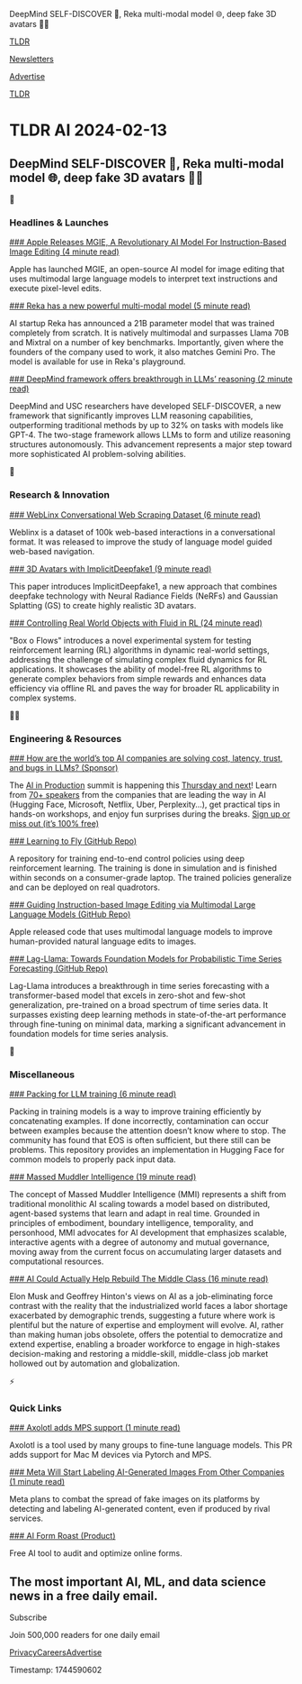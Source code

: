 DeepMind SELF-DISCOVER 🧠, Reka multi-modal model 🌐, deep fake 3D avatars 🧑‍💻

[TLDR](/)

[Newsletters](/newsletters)

[Advertise](https://advertise.tldr.tech/)

[TLDR](/)

# TLDR AI 2024-02-13

## DeepMind SELF-DISCOVER 🧠, Reka multi-modal model 🌐, deep fake 3D avatars 🧑‍💻

🚀

### Headlines & Launches

[### Apple Releases MGIE, A Revolutionary AI Model For Instruction-Based Image Editing (4 minute read)](https://venturebeat.com/ai/apple-releases-mgie-a-revolutionary-ai-model-for-instruction-based-image-editing/?utm_source=tldrai)

Apple has launched MGIE, an open-source AI model for image editing that uses multimodal large language models to interpret text instructions and execute pixel-level edits.

[### Reka has a new powerful multi-modal model (5 minute read)](https://reka.ai/reka-flash-an-efficient-and-capable-multimodal-language-model/?utm_source=tldrai)

AI startup Reka has announced a 21B parameter model that was trained completely from scratch. It is natively multimodal and surpasses Llama 70B and Mixtral on a number of key benchmarks. Importantly, given where the founders of the company used to work, it also matches Gemini Pro. The model is available for use in Reka's playground.

[### DeepMind framework offers breakthrough in LLMs’ reasoning (2 minute read)](https://www.artificialintelligence-news.com/2024/02/08/deepmind-framework-offers-breakthrough-llm-reasoning/?utm_source=tldrai)

DeepMind and USC researchers have developed SELF-DISCOVER, a new framework that significantly improves LLM reasoning capabilities, outperforming traditional methods by up to 32% on tasks with models like GPT-4. The two-stage framework allows LLMs to form and utilize reasoning structures autonomously. This advancement represents a major step toward more sophisticated AI problem-solving abilities.

🧠

### Research & Innovation

[### WebLinx Conversational Web Scraping Dataset (6 minute read)](https://mcgill-nlp.github.io/weblinx/?utm_source=tldrai)

Weblinx is a dataset of 100k web-based interactions in a conversational format. It was released to improve the study of language model guided web-based navigation.

[### 3D Avatars with ImplicitDeepfake1 (9 minute read)](https://arxiv.org/abs/2402.06390v1?utm_source=tldrai)

This paper introduces ImplicitDeepfake1, a new approach that combines deepfake technology with Neural Radiance Fields (NeRFs) and Gaussian Splatting (GS) to create highly realistic 3D avatars.

[### Controlling Real World Objects with Fluid in RL (24 minute read)](https://arxiv.org/abs/2402.06102?utm_source=tldrai)

"Box o Flows" introduces a novel experimental system for testing reinforcement learning (RL) algorithms in dynamic real-world settings, addressing the challenge of simulating complex fluid dynamics for RL applications. It showcases the ability of model-free RL algorithms to generate complex behaviors from simple rewards and enhances data efficiency via offline RL and paves the way for broader RL applicability in complex systems.

👨‍💻

### Engineering & Resources

[### How are the world’s top AI companies are solving cost, latency, trust, and bugs in LLMs? (Sponsor)](https://home.mlops.community/public/events/ai-in-production-2024-02-15?utm_source=tldr-ai&amp;utm_campaign=20240213)

The [AI in Production](https://home.mlops.community/public/events/ai-in-production-2024-02-15?utm_source=tldr-ai&utm_campaign=20240213) summit is happening this [Thursday and next](https://home.mlops.community/public/events/ai-in-production-2024-02-15?utm_source=tldr-ai&utm_campaign=20240213)! Learn from [70+ speakers](https://home.mlops.community/public/events/ai-in-production-2024-02-15?utm_source=tldr-ai&utm_campaign=20240213) from the companies that are leading the way in AI (Hugging Face, Microsoft, Netflix, Uber, Perplexity…), get practical tips in hands-on workshops, and enjoy fun surprises during the breaks. [Sign up or miss out (it’s 100% free)](https://home.mlops.community/public/events/ai-in-production-2024-02-15?utm_source=tldr-ai&utm_campaign=20240213)

[### Learning to Fly (GitHub Repo)](https://github.com/arplaboratory/learning-to-fly?utm_source=tldrai)

A repository for training end-to-end control policies using deep reinforcement learning. The training is done in simulation and is finished within seconds on a consumer-grade laptop. The trained policies generalize and can be deployed on real quadrotors.

[### Guiding Instruction-based Image Editing via Multimodal Large Language Models (GitHub Repo)](https://github.com/apple/ml-mgie?utm_source=tldrai)

Apple released code that uses multimodal language models to improve human-provided natural language edits to images.

[### Lag-Llama: Towards Foundation Models for Probabilistic Time Series Forecasting (GitHub Repo)](https://github.com/time-series-foundation-models/lag-llama?utm_source=tldrai)

Lag-Llama introduces a breakthrough in time series forecasting with a transformer-based model that excels in zero-shot and few-shot generalization, pre-trained on a broad spectrum of time series data. It surpasses existing deep learning methods in state-of-the-art performance through fine-tuning on minimal data, marking a significant advancement in foundation models for time series analysis.

🎁

### Miscellaneous

[### Packing for LLM training (6 minute read)](https://github.com/MeetKai/functionary/tree/main/functionary/train/packing?utm_source=tldrai)

Packing in training models is a way to improve training efficiently by concatenating examples. If done incorrectly, contamination can occur between examples because the attention doesn’t know where to stop. The community has found that EOS is often sufficient, but there still can be problems. This repository provides an implementation in Hugging Face for common models to properly pack input data.

[### Massed Muddler Intelligence (19 minute read)](https://studio.ribbonfarm.com/p/massed-muddler-intelligence?utm_source=tldrai)

The concept of Massed Muddler Intelligence (MMI) represents a shift from traditional monolithic AI scaling towards a model based on distributed, agent-based systems that learn and adapt in real time. Grounded in principles of embodiment, boundary intelligence, temporality, and personhood, MMI advocates for AI development that emphasizes scalable, interactive agents with a degree of autonomy and mutual governance, moving away from the current focus on accumulating larger datasets and computational resources.

[### AI Could Actually Help Rebuild The Middle Class (16 minute read)](https://www.noemamag.com/how-ai-could-help-rebuild-the-middle-class/?utm_source=tldrai)

Elon Musk and Geoffrey Hinton's views on AI as a job-eliminating force contrast with the reality that the industrialized world faces a labor shortage exacerbated by demographic trends, suggesting a future where work is plentiful but the nature of expertise and employment will evolve. AI, rather than making human jobs obsolete, offers the potential to democratize and extend expertise, enabling a broader workforce to engage in high-stakes decision-making and restoring a middle-skill, middle-class job market hollowed out by automation and globalization.

⚡️

### Quick Links

[### Axolotl adds MPS support (1 minute read)](https://github.com/OpenAccess-AI-Collective/axolotl/pull/1264?utm_source=tldrai)

Axolotl is a tool used by many groups to fine-tune language models. This PR adds support for Mac M devices via Pytorch and MPS.

[### Meta Will Start Labeling AI-Generated Images From Other Companies (1 minute read)](https://www.techspot.com/news/101779-meta-start-detecting-labeling-ai-generated-images-other.html?utm_source=tldrai)

Meta plans to combat the spread of fake images on its platforms by detecting and labeling AI-generated content, even if produced by rival services.

[### AI Form Roast (Product)](https://roastmyform.workhack.ai/grade?utm_source=tldrai)

Free AI tool to audit and optimize online forms.

## The most important AI, ML, and data science news in a free daily email.

Subscribe

Join 500,000 readers for one daily email

[Privacy](/privacy)[Careers](https://jobs.ashbyhq.com/tldr.tech)[Advertise](/ai/advertise)

Timestamp: 1744590602